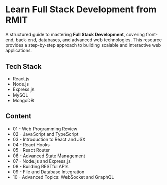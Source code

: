 # Learn Full Stack Development from RMIT

A structured guide to mastering **Full Stack Development**, covering front-end, back-end, databases, and advanced web technologies. This resource provides a step-by-step approach to building scalable and interactive web applications.  

## Tech Stack

- React.js
- Node.js
- Express.js
- MySQL
- MongoDB

## Content

- 01 - Web Programming Review
- 02 - JavaScript and TypeScript
- 03 - Introduction to React and JSX
- 04 - React Hooks
- 05 - React Router
- 06 - Advanced State Management
- 07 - Node.js and Express.js
- 08 - Building RESTful APIs
- 09 - File and Database Integration
- 10 - Advanced Topics: WebSocket and GraphQL
